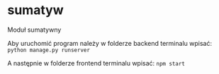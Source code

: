# sumatyw
Moduł sumatywny


Aby uruchomić program należy w folderze backend terminalu wpisać:
```python manage.py runserver```

A następnie w folderze frontend terminalu wpisać:
```npm start```